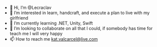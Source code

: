 - 👋 Hi, I’m @Lecraclav
- 👀 I’m interested in learn, handcraft, and execute a plan to live with my girlfriend
- 🌱 I’m currently learning .NET, Unity, Swift
- 💞️ I’m looking to collaborate on all that I could, if somebody has time for teach me I will very happy
- 📫 How to reach me kat.valcarcel@live.com

<!---
Lecraclav/Lecraclav is a ✨ special ✨ repository because its `README.md` (this file) appears on your GitHub profile.
You can click the Preview link to take a look at your changes.
--->
